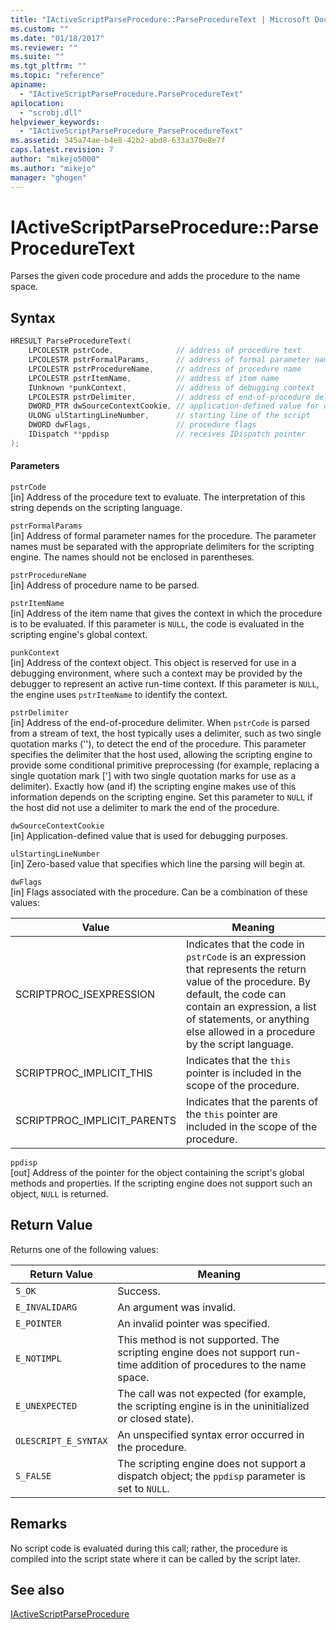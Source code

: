 ```yaml
---
title: "IActiveScriptParseProcedure::ParseProcedureText | Microsoft Docs"
ms.custom: ""
ms.date: "01/18/2017"
ms.reviewer: ""
ms.suite: ""
ms.tgt_pltfrm: ""
ms.topic: "reference"
apiname: 
  - "IActiveScriptParseProcedure.ParseProcedureText"
apilocation: 
  - "scrobj.dll"
helpviewer_keywords: 
  - "IActiveScriptParseProcedure_ParseProcedureText"
ms.assetid: 345a74ae-b4e8-42b2-abd8-633a370e8e7f
caps.latest.revision: 7
author: "mikejo5000"
ms.author: "mikejo"
manager: "ghogen"
---
```

# IActiveScriptParseProcedure::ParseProcedureText
Parses the given code procedure and adds the procedure to the name space.  
  
## Syntax  
  
```cpp
HRESULT ParseProcedureText(  
    LPCOLESTR pstrCode,              // address of procedure text  
    LPCOLESTR pstrFormalParams,      // address of formal parameter names  
    LPCOLESTR pstrProcedureName,     // address of procedure name  
    LPCOLESTR pstrItemName,          // address of item name  
    IUnknown *punkContext,           // address of debugging context  
    LPCOLESTR pstrDelimiter,         // address of end-of-procedure delimiter  
    DWORD_PTR dwSourceContextCookie, // application-defined value for debugging  
    ULONG ulStartingLineNumber,      // starting line of the script  
    DWORD dwFlags,                   // procedure flags  
    IDispatch **ppdisp               // receives IDispatch pointer  
);  
```  
  
#### Parameters  
 `pstrCode`  
 [in] Address of the procedure text to evaluate. The interpretation of this string depends on the scripting language.  
  
 `pstrFormalParams`  
 [in] Address of formal parameter names for the procedure. The parameter names must be separated with the appropriate delimiters for the scripting engine. The names should not be enclosed in parentheses.  
  
 `pstrProcedureName`  
 [in] Address of procedure name to be parsed.  
  
 `pstrItemName`  
 [in] Address of the item name that gives the context in which the procedure is to be evaluated. If this parameter is `NULL`, the code is evaluated in the scripting engine's global context.  
  
 `punkContext`  
 [in] Address of the context object. This object is reserved for use in a debugging environment, where such a context may be provided by the debugger to represent an active run-time context. If this parameter is `NULL`, the engine uses `pstrItemName` to identify the context.  
  
 `pstrDelimiter`  
 [in] Address of the end-of-procedure delimiter. When `pstrCode` is parsed from a stream of text, the host typically uses a delimiter, such as two single quotation marks (''), to detect the end of the procedure. This parameter specifies the delimiter that the host used, allowing the scripting engine to provide some conditional primitive preprocessing (for example, replacing a single quotation mark ['] with two single quotation marks for use as a delimiter). Exactly how (and if) the scripting engine makes use of this information depends on the scripting engine. Set this parameter to `NULL` if the host did not use a delimiter to mark the end of the procedure.  
  
 `dwSourceContextCookie`  
 [in] Application-defined value that is used for debugging purposes.  
  
 `ulStartingLineNumber`  
 [in] Zero-based value that specifies which line the parsing will begin at.  
  
 `dwFlags`  
 [in] Flags associated with the procedure. Can be a combination of these values:  
  
|Value|Meaning|  
|-----------|-------------|  
|SCRIPTPROC_ISEXPRESSION|Indicates that the code in `pstrCode` is an expression that represents the return value of the procedure. By default, the code can contain an expression, a list of statements, or anything else allowed in a procedure by the script language.|  
|SCRIPTPROC_IMPLICIT_THIS|Indicates that the `this` pointer is included in the scope of the procedure.|  
|SCRIPTPROC_IMPLICIT_PARENTS|Indicates that the parents of the `this` pointer are included in the scope of the procedure.|  
  
 `ppdisp`  
 [out] Address of the pointer for the object containing the script's global methods and properties. If the scripting engine does not support such an object, `NULL` is returned.  
  
## Return Value  
 Returns one of the following values:  
  
|Return Value|Meaning|  
|------------------|-------------|  
|`S_OK`|Success.|  
|`E_INVALIDARG`|An argument was invalid.|  
|`E_POINTER`|An invalid pointer was specified.|  
|`E_NOTIMPL`|This method is not supported. The scripting engine does not support run-time addition of procedures to the name space.|  
|`E_UNEXPECTED`|The call was not expected (for example, the scripting engine is in the uninitialized or closed state).|  
|`OLESCRIPT_E_SYNTAX`|An unspecified syntax error occurred in the procedure.|  
|`S_FALSE`|The scripting engine does not support a dispatch object; the `ppdisp` parameter is set to `NULL`.|  
  
## Remarks  
 No script code is evaluated during this call; rather, the procedure is compiled into the script state where it can be called by the script later.  
  
## See also  
 [IActiveScriptParseProcedure](../../winscript/reference/iactivescriptparseprocedure.md)